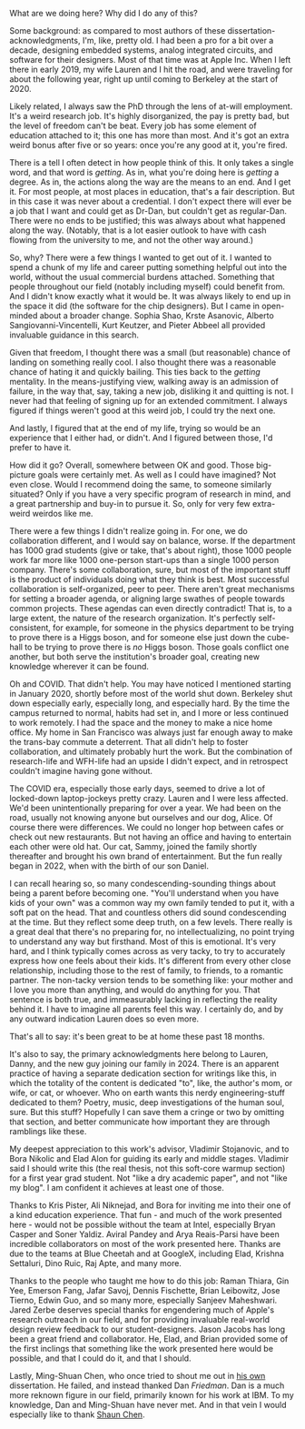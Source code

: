 What are we doing here? Why did I do any of this? 

Some background: as compared to most authors of these dissertation-acknowledgments, I'm, like, pretty old. I had been a pro for a bit over a decade, designing embedded systems, analog integrated circuits, and software for their designers. Most of that time was at Apple Inc. When I left there in early 2019, my wife Lauren and I hit the road, and were traveling for about the following year, right up until coming to Berkeley at the start of 2020. 

Likely related, I always saw the PhD through the lens of at-will employment. It's a weird research job. It's highly disorganized, the pay is pretty bad, but the level of freedom can't be beat. Every job has some element of education attached to it; this one has more than most. And it's got an extra weird bonus after five or so years: once you're any good at it, you're fired. 

There is a tell I often detect in how people think of this. It only takes a single word, and that word is  *getting*. As in, what you're doing here is *getting* a degree. As in, the actions along the way are the means to an end. And I get it. For most people, at most places in education, that's a fair description. But in this case it was never about a credential. I don't expect there will ever be a job that I want and could get as Dr-Dan, but couldn't get as regular-Dan. There were no ends to be justified; this was always about what happened along the way. (Notably, that is a lot easier outlook to have with cash flowing from the university to me, and not the other way around.)

So, why? There were a few things I wanted to get out of it. I wanted to spend a chunk of my life and career putting something helpful out into the world, without the usual commercial burdens attached. Something that people throughout our field (notably including myself) could benefit from. And I didn't know exactly what it would be. It was always likely to end up in the space it did (the software for the chip designers). But I came in open-minded about a broader change. Sophia Shao, Krste Asanovic, Alberto Sangiovanni-Vincentelli, Kurt Keutzer, and Pieter Abbeel all provided invaluable guidance in this search. 

Given that freedom, I thought there was a small (but reasonable) chance of landing on something really cool. I also thought there was a reasonable chance of hating it and quickly bailing. This ties back to the *getting* mentality. In the means-justifying view, walking away is an admission of failure, in the way that, say, taking a new job, disliking it and quitting is not. I never had that feeling of signing up for an extended commitment. I always figured if things weren't good at this weird job, I could try the next one. 

And lastly, I figured that at the end of my life, trying so would be an experience that I either had, or didn't. And I figured between those, I'd prefer to have it.

How did it go? Overall, somewhere between OK and good. Those big-picture goals were certainly met. As well as I could have imagined? Not even close. Would I recommend doing the same, to someone similarly situated? Only if you have a very specific program of research in mind, and a great partnership and buy-in to pursue it. So, only for very few extra-weird weirdos like me. 

There were a few things I didn't realize going in. For one, we do collaboration different, and I would say on balance, worse. If the department has 1000 grad students (give or take, that's about right), those 1000 people work far more like 1000 one-person start-ups than a single 1000 person company. There's some collaboration, sure, but most of the important stuff is the product of individuals doing what they think is best. Most successful collaboration is self-organized, peer to peer. There aren't great mechanisms for setting a broader agenda, or aligning large swathes of people towards common projects. These agendas can even directly contradict! That is, to a large extent, the nature of the research organization. It's perfectly self-consistent, for example, for someone in the physics department to be trying to prove there is a Higgs boson, and for someone else just down the cube-hall to be trying to prove there is *no* Higgs boson. Those goals conflict one another, but both serve the institution's broader goal, creating new knowledge wherever it can be found. 

Oh and COVID. That didn't help. You may have noticed I mentioned starting in January 2020, shortly before most of the world shut down. Berkeley shut down especially early, especially long, and especially hard. By the time the campus returned to normal, habits had set in, and I more or less continued to work remotely. I had the space and the money to make a nice home office. My home in San Francisco was always just far enough away to make the trans-bay commute a deterrent. That all didn't help to foster collaboration, and ultimately probably hurt the work. But the combination of research-life and WFH-life had an upside I didn't expect, and in retrospect couldn't imagine having gone without. 

The COVID era, especially those early days, seemed to drive a lot of locked-down laptop-jockeys pretty crazy. Lauren and I were less affected. We'd been unintentionally preparing for over a year. We had been on the road, usually not knowing anyone but ourselves and our dog, Alice. Of course there were differences. We could no longer hop between cafes or check out new restaurants. But not having an office and having to entertain each other were old hat. Our cat, Sammy, joined the family shortly thereafter and brought his own brand of entertainment. But the fun really began in 2022, when with the birth of our son Daniel. 

I can recall hearing so, so many condescending-sounding things about being a parent before becoming one. "You'll understand when you have kids of your own" was a common way my own family tended to put it, with a soft pat on the head. That and countless others did sound condescending at the time. But they reflect some deep truth, on a few levels. There really is a great deal that there's no preparing for, no intellectualizing, no point trying to understand any way but firsthand. Most of this is emotional. It's very hard, and I think typically comes across as very tacky, to try to accurately express how one feels about their kids. It's different from every other close relationship, including those to the rest of family, to friends, to a romantic partner. The non-tacky version tends to be something like: your mother and I love you more than anything, and would do anything for you. That sentence is both true, and immeasurably lacking in reflecting the reality behind it. I have to imagine all parents feel this way. I certainly do, and by any outward indication Lauren does so even more. 

That's all to say: it's been great to be at home these past 18 months. 

It's also to say, the primary acknowledgments here belong to Lauren, Danny, and the new guy joining our family in 2024. There is an apparent practice of having a separate dedication section for writings like this, in which the totality of the content is dedicated "to", like, the author's mom, or wife, or cat, or whoever. Who on earth wants this nerdy engineering-stuff dedicated to them? Poetry, music, deep investigations of the human soul, sure. But this stuff? Hopefully I can save them a cringe or two by omitting that section, and better communicate how important they are through ramblings like these. 

My deepest appreciation to this work's advisor, Vladimir Stojanovic, and to Bora Nikolic and Elad Alon for guiding its early and middle stages. Vladimir said I should write this (the real thesis, not this soft-core warmup section) for a first year grad student. Not "like a dry academic paper", and not "like my blog". I am confident it achieves at least one of those. 

Thanks to Kris Pister, Ali Niknejad, and Bora for inviting me into their one of a kind education experience. That fun - and much of the work presented here - would not be possible without the team at Intel, especially Bryan Casper and Soner Yaldiz. Aviral Pandey and Arya Reais-Parsi have been incredible collaborators on most of the work presented here. Thanks are due to the teams at Blue Cheetah and at GoogleX, including Elad, Krishna Settaluri, Dino Ruic, Raj Apte, and many more. 

Thanks to the people who taught me how to do this job: Raman Thiara, Gin Yee, Emerson Fang, Jafar Savoj, Dennis Fischette, Brian Leibowitz, Jose Tierno, Edwin Guo, and so many more, especially Sanjeev Maheshwari. Jared Zerbe deserves special thanks for engendering much of Apple's research outreach in our field, and for providing invaluable real-world design review feedback to our student-designers.  Jason Jacobs has long been a great friend and collaborator. He, Elad, and Brian provided some of the first inclings that something like the work presented here would be possible, and that I could do it, and that I should. 

Lastly, Ming-Shuan Chen, who once tried to shout me out in [his own](https://escholarship.org/content/qt1h08466w/qt1h08466w.pdf) dissertation. He failed, and instead thanked Dan *Friedman*. Dan is a much more reknown figure in our field, primarily known for his work at IBM. To my knowledge, Dan and Ming-Shuan have never met. And in that vein I would especially like to thank [Shaun Chen](https://en.wikipedia.org/wiki/Shaun_Chen). 
